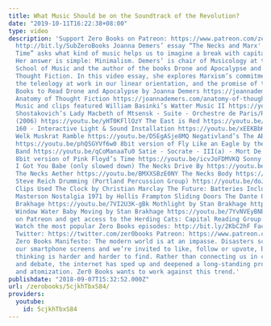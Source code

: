 ```yaml
---
title: What Music Should be on the Soundtrack of the Revolution?
date: "2019-10-11T16:22:38+08:00"
type: video
description: 'Support Zero Books on Patreon: https://www.patreon.com/zerobooks Subscribe:
  http://bit.ly/SubZeroBooks Joanna Demers’ essay “The Necks and Marx''s Economy of
  Time” asks what kind of music helps us to imagine a break with capitalist logic.
  Her answer is simple: Minimalism. Demers’ is chair of Musicology at the USC Thornton
  School of Music and the author of the books Drone and Apocalypse and Anatomy of
  Thought Fiction. In this video essay, she explores Marxism’s commitment to the future,
  the teleology at work in our linear orientation, and the promise of timelessness.
  Books to Read Drone and Apocalypse by Joanna Demers https://joannademers.com/drone/
  Anatomy of Thought Fiction https://joannademers.com/anatomy-of-thought-fiction/
  Music and clips featured William Basinki’s Watter Music II https://youtu.be/pX_jySkFIK4
  Shostakovich’s Lady Macbeth of Mtsensk - Suite - Orchestre de Paris/Rostropovich
  (2006) https://youtu.be/yHT0KFllOzY The East is Red https://youtu.be/LzMKnPtmszc
  160 - Interactive Light & Sound Installation https://youtu.be/xEEKBbKvuMQ Lawrence
  Welk Muskrat Ramble https://youtu.be/D5EgASje8MQ Negativland’s The ABCs of Anarchism
  https://youtu.be/phQSGYVf6w0 8bit version of Fly Like an Eagle by the Steve Miller
  Band https://youtu.be/qCoManaaTu0 Satie - Socrate - III(a) - Mort De Socrate https://youtu.be/_pNmoIXlx6U
  8bit version of Pink Floyd’s Time https://youtu.be/icvJoFDMVKQ Sonny and Cher’s
  I Got You Babe (only slowed down) The Necks Drive By https://youtu.be/nqc0LrLq8IM
  The Necks Aether https://youtu.be/BMXXSBzE0NY The Necks Body https://youtu.be/qE8g2W0mWOY
  Steve Reich Drumming (Portland Percussion Group) https://youtu.be/doJk4yPwJDk Movie
  Clips Used The Clock by Christian Marclay The Future: Batteries Included by Nick
  Masterson Nostalgia 1971 by Hollis Frampton Sliding Doors The Dante Quartet by Stan
  Brakhage https://youtu.be/7VI2U3K-gBk Mothlight by Stan Brakhage https://youtu.be/Yt3nDgnC7M8
  Window Water Baby Moving by Stan Brakhage https://youtu.be/7YvNVEyBNbs Support us
  on Patreon and get access to the Herding Cats: Capital Reading Group https://www.patreon.com/zerobooks
  Watch the most popular Zero Books episodes: http://bit.ly/2KbC2hF Facebook: https://www.facebook.com/ZeroBooks/
  Twitter: https://twitter.com/zer0books Patreon: https://www.patreon.com/zerobooks
  Zero Books Manifesto: The modern world is at an impasse. Disasters scroll across
  our smartphone screens and we’re invited to like, follow or upvote, but critical
  thinking is harder and harder to find. Rather than connecting us in common struggle
  and debate, the internet has sped up and deepened a long-standing process of alienation
  and atomization. Zer0 Books wants to work against this trend.'
publishdate: "2018-09-07T15:32:52.000Z"
url: /zerobooks/5cjkhTbxS84/
providers:
  youtube:
    id: 5cjkhTbxS84
---
```

